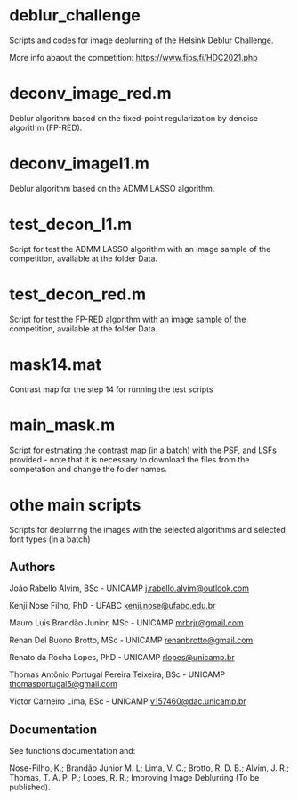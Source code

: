 # deblur_challenge

Scripts and codes for image deblurring of the Helsink Deblur Challenge.

More info abaout the competition: https://www.fips.fi/HDC2021.php

# deconv_image_red.m

Deblur algorithm based on the fixed-point regularization by denoise algorithm (FP-RED).

# deconv_imagel1.m

Deblur algorithm based on the ADMM LASSO algorithm.

# test_decon_l1.m

Script for test the ADMM LASSO algorithm with an image sample of the competition, available at the folder Data.

# test_decon_red.m

Script for test the FP-RED algorithm with an image sample of the competition, available at the folder Data.

# mask14.mat

Contrast map for the step 14 for running the test scripts

# main_mask.m

Script for estmating the contrast map (in a batch) with the PSF, and LSFs provided - note that it is necessary to download the files from the competation and change the folder names.

# othe main scripts

Scripts for deblurring the images with the selected algorithms and selected font types (in a batch)

## Authors

João Rabello Alvim, BSc - UNICAMP j.rabello.alvim@outlook.com

Kenji Nose Filho, PhD - UFABC kenji.nose@ufabc.edu.br

Mauro Luis Brandão Junior, MSc - UNICAMP mrbrjr@gmail.com

Renan Del Buono Brotto, MSc - UNICAMP renanbrotto@gmail.com

Renato da Rocha Lopes, PhD - UNICAMP rlopes@unicamp.br

Thomas Antônio Portugal Pereira Teixeira, BSc - UNICAMP thomasportugal5@gmail.com

Victor Carneiro Lima, BSc - UNICAMP v157460@dac.unicamp.br

## Documentation

See functions documentation and:

Nose-Filho, K.; Brandão Junior M. L; Lima, V. C.; Brotto, R. D. B.; Alvim, J. R.; Thomas, T. A. P. P.; Lopes, R. R.; Improving Image Deblurring (To be published).
